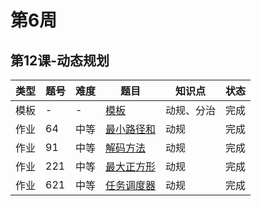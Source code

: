 # 第6周
## 第12课-动态规划
|类型|题号|难度|题目|知识点|状态|
|---|---|---|---|---|---|
|模板|-|-|[模板](./template)|动规、分治|完成|
|作业|64|中等|[最小路径和](./minimumPathSum)|动规|完成|
|作业|91|中等|[解码方法](./decodeWays)|动规|完成|
|作业|221|中等|[最大正方形](./maximalSquare)|动规|完成|
|作业|621|中等|[任务调度器](./taskScheduler)|动规|完成|
